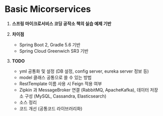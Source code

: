 # Basic Micorservices

1. **스프링 마이크로서비스 코딩 공작소 책의 실습 예제 기반**
   
2. **차이점**
    * Spring Boot 2, Gradle 5.6 기반
	* Spring Cloud Greenwich SR3 기반
    
3. **TODO**
    * yml 공통화 및 설정 (DB 설정, config server, eureka server 정보 등)
    * model 클래스 공통으로 쓸 수 있는 방법
    * RestTemplate 이름 사용 시 Feign 적용 여부
    * Zipkin 과 MessageBroker 연결 (RabbitMQ, ApacheKafka), 데이터 저장소 구성 (MySQL, Cassandra, Elasticsearch)
    * 소스 정리
    * 코드 개선 (공통코드 라이브러리화)